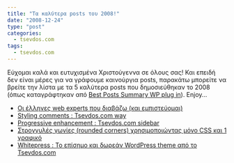 ```yaml
---
title: "Τα καλύτερα posts του 2008!"
date: "2008-12-24"
type: "post"
categories:
  - tsevdos.com
tags:
  - tsevdos.com
---
```


Εύχομαι καλά και ευτυχισμένα Χριστούγεννα σε όλους σας! Και επειδή δεν είναι μέρες για να γράφουμε καινούργια posts, παρακάτω μπορείτε να βρείτε την λίστα με τα 5 καλύτερα posts που δημοσιεύθηκαν το 2008 (όπως καταγράφτηκαν από [Best Posts Summary WP plug in](http://helpdeskgeek.com/wp-best-posts-summary/ "WP Best Posts Summary plug in")). Enjoy&#8230;

- [Οι έλληνες web experts που διαβάζω (και εμπιστεύομαι)](http://www.tsevdos.com/2008/03/31/greek-web-experts-i-read-and-trust/ "Οι έλληνες web experts που διαβάζω (και εμπιστεύομαι)")
- [Styling comments : Tsevdos.com way](http://www.tsevdos.com/2008/05/27/styling-comments-tsevdos-com-way/ "Styling comments : Tsevdos.com way")
- [Progressive enhancement : Tsevdos.com sidebar](http://www.tsevdos.com/2008/08/29/progressive-enhancement-tsevdoscom-sidebar/ "Progressive enhancement : Tsevdos.com sidebar")
- [Στρογγυλές γωνίες (rounded corners) χρησιμοποιώντας μόνο CSS και 1 γραφικό](http://www.tsevdos.com/2008/07/10/rounded-coreners-using-pure-css-and-just-one-image/ "Στρογγυλές γωνίες (rounded corners) χρησιμοποιώντας μόνο CSS και 1 γραφικό")
- [Whitepress : Το επίσημο και δωρεάν WordPress theme από το Tsevdos.com](http://www.tsevdos.com/2008/06/10/whitepress-tsevdos-com-official-wordpress-theme/ "Whitepress : Το επίσημο και δωρεάν WordPress theme από το Tsevdos.com")

